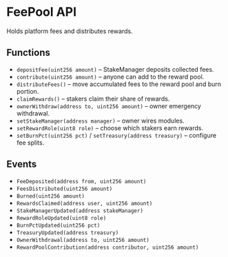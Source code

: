 # FeePool API

Holds platform fees and distributes rewards.

## Functions
- `depositFee(uint256 amount)` – StakeManager deposits collected fees.
- `contribute(uint256 amount)` – anyone can add to the reward pool.
- `distributeFees()` – move accumulated fees to the reward pool and burn portion.
- `claimRewards()` – stakers claim their share of rewards.
- `ownerWithdraw(address to, uint256 amount)` – owner emergency withdrawal.
- `setStakeManager(address manager)` – owner wires modules.
- `setRewardRole(uint8 role)` – choose which stakers earn rewards.
- `setBurnPct(uint256 pct)` / `setTreasury(address treasury)` – configure fee splits.

## Events
- `FeeDeposited(address from, uint256 amount)`
- `FeesDistributed(uint256 amount)`
- `Burned(uint256 amount)`
- `RewardsClaimed(address user, uint256 amount)`
- `StakeManagerUpdated(address stakeManager)`
- `RewardRoleUpdated(uint8 role)`
- `BurnPctUpdated(uint256 pct)`
- `TreasuryUpdated(address treasury)`
- `OwnerWithdrawal(address to, uint256 amount)`
- `RewardPoolContribution(address contributor, uint256 amount)`
